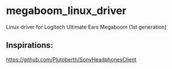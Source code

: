 # megaboom_linux_driver
Linux driver for Logitech Ultimate Ears Megaboom (1st generation)

## Inspirations:
https://github.com/Plutoberth/SonyHeadphonesClient
